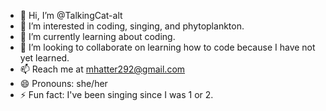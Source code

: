 - 👋 Hi, I’m @TalkingCat-alt
- 👀 I’m interested in coding, singing, and phytoplankton.
- 🌱 I’m currently learning about coding.
- 💞️ I’m looking to collaborate on learning how to code because I have not yet learned.
- 📫 Reach me at mhatter292@gmail.com
- 😄 Pronouns: she/her
- ⚡ Fun fact: I've been singing since I was 1 or 2.

<!---
TalkingCat-alt/TalkingCat-alt is a ✨ special ✨ repository because its `README.md` (this file) appears on your GitHub profile.
You can click the Preview link to take a look at your changes.
--->
